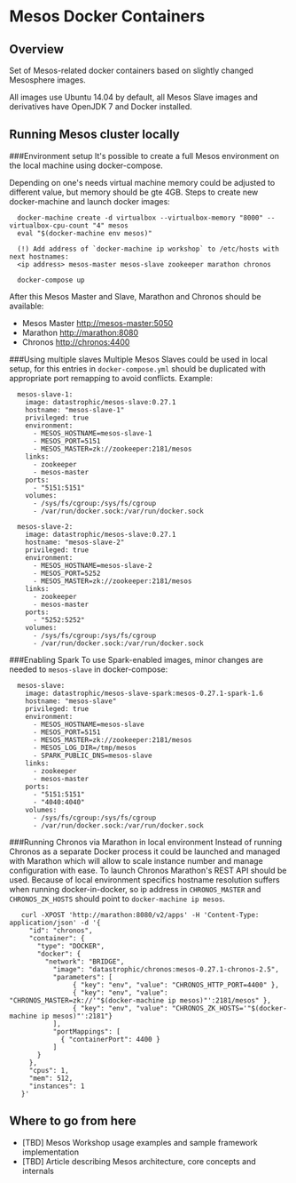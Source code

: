 # Mesos Docker Containers

## Overview
Set of Mesos-related docker containers based on slightly changed Mesosphere images. 

All images use Ubuntu 14.04 by default, all Mesos Slave images and derivatives have OpenJDK 7 and Docker installed.
 
## Running Mesos cluster locally

###Environment setup
It's possible to create a full Mesos environment on the local machine using docker-compose. 

Depending on one's needs virtual machine memory could be adjusted to different value, but memory should be gte 4GB. Steps to create new 
docker-machine and launch docker images:  

      docker-machine create -d virtualbox --virtualbox-memory "8000" --virtualbox-cpu-count "4" mesos
      eval "$(docker-machine env mesos)"
      
      (!) Add address of `docker-machine ip workshop` to /etc/hosts with next hostnames: 
      <ip address> mesos-master mesos-slave zookeeper marathon chronos  

      docker-compose up
      
After this Mesos Master and Slave, Marathon and Chronos should be available:

* Mesos Master [http://mesos-master:5050](http://mesos-master:5050)
* Marathon [http://marathon:8080](http://marathon:8080)
* Chronos [http://chronos:4400](http://chronos:4400)
      
###Using multiple slaves
Multiple Mesos Slaves could be used in local setup, for this entries in `docker-compose.yml` should be duplicated with 
appropriate port remapping to avoid conflicts. Example:

      mesos-slave-1:
        image: datastrophic/mesos-slave:0.27.1
        hostname: "mesos-slave-1"
        privileged: true
        environment:
          - MESOS_HOSTNAME=mesos-slave-1
          - MESOS_PORT=5151
          - MESOS_MASTER=zk://zookeeper:2181/mesos
        links:
          - zookeeper
          - mesos-master
        ports:
          - "5151:5151"
        volumes:
          - /sys/fs/cgroup:/sys/fs/cgroup
          - /var/run/docker.sock:/var/run/docker.sock
          
      mesos-slave-2:
        image: datastrophic/mesos-slave:0.27.1
        hostname: "mesos-slave-2"
        privileged: true
        environment:
          - MESOS_HOSTNAME=mesos-slave-2
          - MESOS_PORT=5252
          - MESOS_MASTER=zk://zookeeper:2181/mesos
        links:
          - zookeeper
          - mesos-master
        ports:
          - "5252:5252"
        volumes:
          - /sys/fs/cgroup:/sys/fs/cgroup
          - /var/run/docker.sock:/var/run/docker.sock      
      
###Enabling Spark
To use Spark-enabled images, minor changes are needed to `mesos-slave` in docker-compose:

      mesos-slave:
        image: datastrophic/mesos-slave-spark:mesos-0.27.1-spark-1.6
        hostname: "mesos-slave"
        privileged: true
        environment:
          - MESOS_HOSTNAME=mesos-slave
          - MESOS_PORT=5151
          - MESOS_MASTER=zk://zookeeper:2181/mesos
          - MESOS_LOG_DIR=/tmp/mesos
          - SPARK_PUBLIC_DNS=mesos-slave
        links:
          - zookeeper
          - mesos-master
        ports:
          - "5151:5151"
          - "4040:4040"
        volumes:
          - /sys/fs/cgroup:/sys/fs/cgroup
          - /var/run/docker.sock:/var/run/docker.sock
          
###Running Chronos via Marathon in local environment
Instead of running Chronos as a separate Docker process it could be launched and managed with Marathon which will allow 
to scale instance number and manage configuration with ease. To launch Chronos Marathon's REST API should be used. Because of 
local environment specifics hostname resolution suffers when running docker-in-docker, so ip address in `CHRONOS_MASTER` 
and `CHRONOS_ZK_HOSTS` should point to `docker-machine ip mesos`.
       
       curl -XPOST 'http://marathon:8080/v2/apps' -H 'Content-Type: application/json' -d '{
         "id": "chronos",
         "container": {
           "type": "DOCKER",
           "docker": {
             "network": "BRIDGE",
               "image": "datastrophic/chronos:mesos-0.27.1-chronos-2.5",
               "parameters": [
                    { "key": "env", "value": "CHRONOS_HTTP_PORT=4400" },
                    { "key": "env", "value": "CHRONOS_MASTER=zk://'"$(docker-machine ip mesos)"':2181/mesos" },
                    { "key": "env", "value": "CHRONOS_ZK_HOSTS='"$(docker-machine ip mesos)"':2181"}
               ],
               "portMappings": [
                 { "containerPort": 4400 }
               ]
           }
         },
         "cpus": 1,
         "mem": 512,
         "instances": 1
       }'

## Where to go from here

* [TBD] Mesos Workshop usage examples and sample framework implementation
* [TBD] Article describing Mesos architecture, core concepts and internals